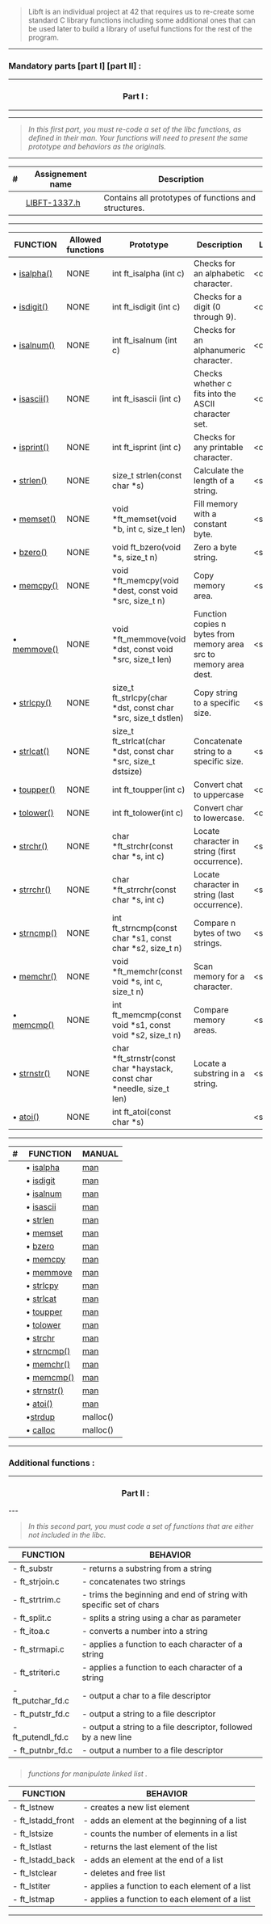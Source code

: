 >Libft is an individual project at 42 that requires us to re-create some standard C library functions including some additional ones that can be used later to build a library of useful functions for the rest of the program.
---

###  Mandatory parts [part I] [part II] :

---

<h3 align=center>
Part I :
</h3>

---


---

> <i>In this first part, you must re-code a set of the libc functions, as defined in their man. Your functions will need to present the same prototype and behaviors as the originals.</i>

<p align=center>

---

| # | Assignement name | Description |
|---|---               |---          |
|   | [LIBFT-1337.h](https://github.com/mounadi05/LIBFT-1337/blob/master/libft.h) |  Contains all prototypes of functions and structures. |

---

| FUNCTION      | Allowed functions | Prototype | Description | Library |
|---		|---                |---        |---          |---      |
| • [isalpha()](https://github.com/mounadi05/LIBFT-1337/blob/master/ft_isalpha.c) | NONE	   | int	ft_isalpha (int	c)     | Checks for an alphabetic character.                   | <ctype.h> |
| • [isdigit()](https://github.com/mounadi05/LIBFT-1337/blob/master/ft_isdigit.c) | NONE	   | int	ft_isdigit (int	c)     | Checks for a digit (0 through 9).                     | <ctype.h> |
| • [isalnum()](https://github.com/mounadi05/LIBFT-1337/blob/master/ft_isalnum.c) | NONE	   | int	ft_isalnum (int	c)     | Checks for an alphanumeric character.                 | <ctype.h> |
| • [isascii()](https://github.com/mounadi05/LIBFT-1337/blob/master/ft_isascii.c) | NONE	   | int	ft_isascii (int c)     | Checks whether c fits into the ASCII character set.   | <ctype.h> |
| • [isprint()](https://github.com/mounadi05/LIBFT-1337/blob/master/ft_isprint.c) | NONE	   | int	ft_isprint (int c)     | Checks for any printable character.                   | <ctype.h> |
| • [strlen()](https://github.com/mounadi05/LIBFT-1337/blob/master/ft_strlen.c)   | NONE	   | size_t 	strlen(const char *s)  | Calculate the length of a string.                     | <string.h> | 
| • [memset()](https://github.com/mounadi05/LIBFT-1337/blob/master/ft_memset.c)   | NONE   	   | void	*ft_memset(void *b, int c, size_t len) | Fill memory with a constant byte. | <string.h> |
| • [bzero()](https://github.com/mounadi05/LIBFT-1337/blob/master/ft_bzero.c)     | NONE	   | void	ft_bzero(void *s, size_t n) | Zero a byte string.                          | <string.h> |
| • [memcpy()](https://github.com/mounadi05/LIBFT-1337/blob/master/ft_memcpy.c)   | NONE	   | void	*ft_memcpy(void *dest, const void *src, size_t n)   | Copy memory area.    | <string.h> | 
| • [memmove()](https://github.com/mounadi05/LIBFT-1337/blob/master/ft_memmove.c) | NONE	   | void	*ft_memmove(void *dst, const void *src, size_t len) | Function copies n bytes from memory area src to memory area dest. | <string.h> |
| • [strlcpy()](https://github.com/mounadi05/LIBFT-1337/blob/master/ft_strlcpy.c) | NONE	   | size_t	ft_strlcpy(char *dst, const char *src, size_t dstlen) |  Copy string to a specific size. | <string.h> |
| • [strlcat()](https://github.com/mounadi05/LIBFT-1337/blob/master/ft_strlcat.c) | NONE	   | size_t	ft_strlcat(char	*dst, const char	*src, size_t	dstsize) | Concatenate string to a specific size. | <string.h> |
| • [toupper()](https://github.com/mounadi05/LIBFT-1337/blob/master/ft_toupper.c) | NONE	   | int	ft_toupper(int c) | Convert chat to uppercase | <ctype.h> |
| • [tolower()](https://github.com/mounadi05/LIBFT-1337/blob/master/ft_tolower.c) | NONE	   | int	ft_tolower(int c) |  Convert char to lowercase. | <ctype.h> |
| • [strchr()](https://github.com/mounadi05/LIBFT-1337/blob/master/ft_strchr.c)   | NONE   	   | char	*ft_strchr(const char *s, int c)  |  Locate character in string (first occurrence). | <string.h> |
| • [strrchr()](https://github.com/mounadi05/LIBFT-1337/blob/master/ft_strrchr.c) | NONE	   | char	*ft_strrchr(const char *s, int c) |  Locate character in string (last occurrence).  | <string.h> |
| • [strncmp()](https://github.com/mounadi05/LIBFT-1337/blob/master/ft_strncmp.c) | NONE	   | int	ft_strncmp(const char *s1, const char *s2, size_t n)  | Compare n bytes of two strings.  | <string.h> |
| • [memchr()](https://github.com/mounadi05/LIBFT-1337/blob/master/ft_memchr.c)   | NONE	   | void	*ft_memchr(const void *s, int c, size_t n) | Scan memory for a character. | <string.h> |
| • [memcmp()](https://github.com/mounadi05/LIBFT-1337/blob/master/ft_memcmp.c)   | NONE	   | int	ft_memcmp(const void *s1, const void *s2, size_t n) | Compare memory areas.  | <string.h> |
| • [strnstr()](https://github.com/mounadi05/LIBFT-1337/blob/master/ft_strnstr.c) | NONE	   | char	*ft_strnstr(const char	*haystack, const char	*needle, size_t	len) | Locate a substring in a string.  | <string.h> |
| • [atoi()](https://github.com/mounadi05/LIBFT-1337/blob/master/ft_atoi.c)       | NONE	   |  int	ft_atoi(const char *s)  |  | <stdlib.h> |

---


|  #  | FUNCTION    | MANUAL |
|---  |---	   |---     |
|     | • [isalpha](https://github.com/mounadi05/LIBFT-1337/blob/master/ft_isalpha.c) | [man](https://www.programiz.com/c-programming/library-function/ctype.h/isalpha)  |
|     | • [isdigit](https://github.com/mounadi05/LIBFT-1337/blob/master/ft_isdigit.c) | [man](https://www.programiz.com/c-programming/library-function/ctype.h/isdigit)  |
|     | • [isalnum](https://github.com/mounadi05/LIBFT-1337/blob/master/ft_isalnum.c) | [man](https://www.programiz.com/c-programming/library-function/ctype.h/isalnum)  |
|     | • [isascii](https://github.com/mounadi05/LIBFT-1337/blob/master/ft_isascii.c) | [man](https://www.ibm.com/docs/en/i/7.3?topic=functions-isascii-test-character-representable-as-ascii-value) |
|     | • [strlen](https://github.com/mounadi05/LIBFT-1337/blob/master/ft_strlen.c)   | [man](http://manpagesfr.free.fr/man/man3/strlen.3.html)     |
|     | • [memset](https://github.com/mounadi05/LIBFT-1337/blob/master/ft_memset.c)   | [man](https://man7.org/linux/man-pages/man3/memset.3.html)  |
|     | • [bzero](https://github.com/mounadi05/LIBFT-1337/blob/master/ft_bzero.c)     | [man](https://man7.org/linux/man-pages/man3/bzero.3.html)   |
|     | • [memcpy](https://github.com/mounadi05/LIBFT-1337/blob/master/ft_memcpy.c)   | [man](https://man7.org/linux/man-pages/man3/memcpy.3.html)  |
|     | • [memmove](https://github.com/mounadi05/LIBFT-1337/blob/master/ft_memmove.c) | [man](https://man7.org/linux/man-pages/man3/memmove.3.html) |
|     | • [strlcpy](https://github.com/mounadi05/LIBFT-1337/blob/master/ft_strlcpy.c) | [man](https://www.cs.auckland.ac.nz/~mjd/prog_contest/www.cppreference.com/c/string/strlcpy) |
|     | • [strlcat](https://github.com/mounadi05/LIBFT-1337/blob/master/ft_strlcpy.c) | [man](https://www.mkssoftware.com/docs/man3/strlcat.3.asp)  |
|     | • [toupper](https://github.com/mounadi05/LIBFT-1337/blob/master/ft_toupper.c) | [man](https://man7.org/linux/man-pages/man3/toupper.3.html) |
|     | • [tolower](https://github.com/mounadi05/LIBFT-1337/blob/master/ft_tolower.c) | [man](https://linux.die.net/man/3/tolower) |
|     | • [strchr](https://github.com/mounadi05/LIBFT-1337/blob/master/ft_strchr.c) | [man](https://man7.org/linux/man-pages/man3/strchr.3.html) |
|     | • [strncmp()](https://github.com/mounadi05/LIBFT-1337/blob/master/ft_strncmp.c) | [man](https://linux.die.net/man/3/strncmp) |
|     | • [memchr()](https://github.com/mounadi05/LIBFT-1337/blob/master/ft_memchr.c) | [man](https://man7.org/linux/man-pages/man3/memchr.3.html) |
|     | • [memcmp()](https://github.com/mounadi05/LIBFT-1337/blob/master/ft_memcmp.c) | [man](https://man7.org/linux/man-pages/man3/memcmp.3.html) |
|     | • [strnstr()](https://github.com/mounadi05/LIBFT-1337/blob/master/ft_strnstr.c) | [man](https://www.freebsd.org/cgi/man.cgi?query=strnstr&sektion=3) |
|     | • [atoi()](https://github.com/mounadi05/LIBFT-1337/blob/master/ft_atoi.c) | [man](https://man7.org/linux/man-pages/man3/atoi.3.html) |
| 	  | •[strdup](https://github.com/mounadi05/LIBFT-1337/blob/master/ft_strdup.c)   |  malloc()         | char	*ft_strdup(const char *s)  | Duplicate a string. |  [man](https://man7.org/linux/man-pages/man3/strdup.3.html) |
| 	  |  • [calloc](https://github.com/mounadi05/LIBFT-1337/blob/master/ft_calloc.c)   |  malloc()         |    void	*ft_calloc(size_t count, size_t size);   | Allocate memory by filling it with zeros. | [man](https://linux.die.net/man/3/calloc) |

---

### Additional functions :

---

<h3 align=center>
Part II :
</h3>
---


> <i>In this second part, you must code a set of functions that are either not included in the libc.</i>

<p align=center>

| FUNCTION | BEHAVIOR |
|--- |--- |
| - ft_substr | - returns a substring from a string |
| - ft_strjoin.c | - concatenates two strings |
| - ft_strtrim.c | - trims the beginning and end of string with specific set of chars |
| - ft_split.c | - splits a string using a char as parameter |
| - ft_itoa.c | - converts a number into a string |
| - ft_strmapi.c | - applies a function to each character of a string |
| - ft_striteri.c | - applies a function to each character of a string |
| - ft_putchar_fd.c | - output a char to a file descriptor |
| - ft_putstr_fd.c | - output a string to a file descriptor |
| - ft_putendl_fd.c | - output a string to a file descriptor, followed by a new line |
| - ft_putnbr_fd.c | - output a number to a file descriptor |

</p>


<h3 align=center>
</h3>

> <i>functions for manipulate linked list  .</i>
<p align=center>

| FUNCTION | BEHAVIOR |
|--- |--- |
| - ft_lstnew | - creates a new list element |
| - ft_lstadd_front | - adds an element at the beginning of a list |
| - ft_lstsize | - counts the number of elements in a list |
| - ft_lstlast | - returns the last element of the list |
| - ft_lstadd_back | - adds an element at the end of a list |
| - ft_lstclear | - deletes and free list |
| - ft_lstiter | - applies a function to each element of a list |
| - ft_lstmap | - applies a function to each element of a list |

</p>

---
